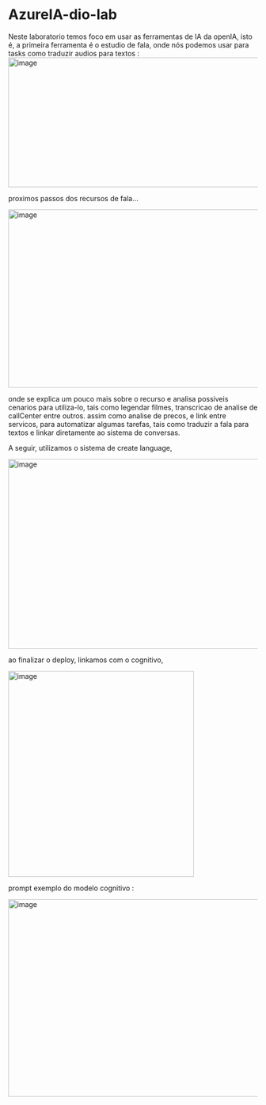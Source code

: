 # AzureIA-dio-lab

Neste laboratorio temos foco em usar as ferramentas de IA da openIA,
isto é, a primeira ferramenta é o estudio de fala, onde nós podemos usar para tasks como traduzir audios para textos :
<img width="784" height="262" alt="image" src="https://github.com/user-attachments/assets/7fbfc89b-6395-4a8f-8062-36ae6dac51fa" />


proximos passos dos recursos de fala...


<img width="638" height="360" alt="image" src="https://github.com/user-attachments/assets/c644b3c5-92c6-400c-a88a-a34d896922d6" />


onde se explica um pouco mais sobre o recurso e analisa possiveis cenarios para utiliza-lo,
tais como legendar filmes, transcricao de analise de callCenter entre outros.
assim como analise de precos, e link entre servicos, para automatizar algumas tarefas, 
tais como traduzir a fala para textos e linkar diretamente ao sistema de conversas.


A seguir, utilizamos o sistema de create language,

<img width="506" height="383" alt="image" src="https://github.com/user-attachments/assets/9781626b-1fac-4826-bb35-daf0ef994468" />

ao finalizar o deploy, linkamos com o cognitivo,
 
<img width="375" height="416" alt="image" src="https://github.com/user-attachments/assets/7f5ee2ff-196a-4734-959d-d7bd72abb345" />

prompt exemplo do modelo cognitivo :

<img width="588" height="399" alt="image" src="https://github.com/user-attachments/assets/f6e33e51-19c8-4781-a3a2-0d281a58fbc1" />
